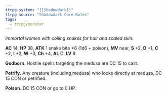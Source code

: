 ```yaml
---
ttrpg-system: "[[Shadowdark]]"
ttrpg-source: "Shadowdark Core Rules"
tags:
  - ttrpg/monster
---
```


_Immortal women with coiling snakes for hair and scaled skin._

**AC** 14, **HP** 38, **ATK** 1 snake bite +6 (1d6 + poison), **MV** near, **S** +2, **D** +1, **C** +2, **I** +2, **W** +3, **Ch** +4, **AL** C, **LV** 8

**Godborn**. Hostile spells targeting the medusa are DC 15 to cast. 

**Petrify.** Any creature (including medusa) who looks directly at medusa, DC 15 CON or petrified. 

**Poison.** DC 15 CON or go to 0 HP.

